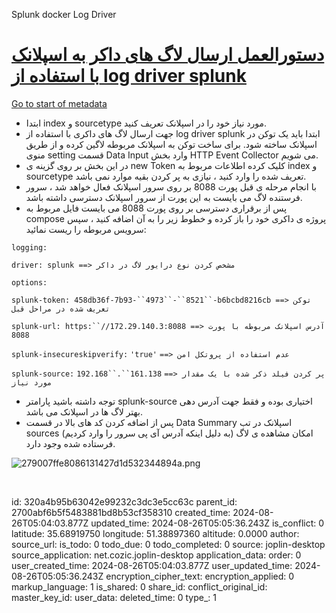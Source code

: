 Splunk docker Log Driver

# [دستورالعمل ارسال لاگ های داکر به اسپلانک با استفاده از log driver splunk](https://wiki.sadad.co.ir/pages/viewpage.action?pageId=65708724)

[Go to start of metadata](https://wiki.sadad.co.ir/pages/viewpage.action?pageId=65708724#page-metadata-start)

- ابتدا index و sourcetype مورد نیاز خود را در اسپلانک تعریف کنید.
- جهت ارسال لاگ های داکری با استفاده از log driver splunk ابتدا باید یک توکن در اسپلانک ساخته شود. برای ساخت توکن به اسپلانک مربوطه لاگین کرده و از طریق منوی setting قسمت Data Input وارد بخش HTTP Event Collector می شویم.
- در این بخش بر روی گزینه ی new Token کلیک کرده اطلاعات مربوط به index و sourcetype تعریف شده را وارد کنید ، نیازی به پر کردن بقیه موارد نمی باشد.
- با انجام مرحله ی قبل پورت 8088 بر روی سرور اسپلانک فعال خواهد شد ، سرور فرستنده لاگ می بایست به این پورت از سرور اسپلانک دسترسی داشته باشد.
- پس از برقراری دسترسی بر روی پورت 8088 می بایست فایل مربوط به compose پروژه ی داکری خود را باز کرده و خطوط زیر را به آن اضافه کنید ، سپس سرویس مربوطه را ریست نمائید:

`logging:`

`driver: splunk ==> مشخص کردن نوع درایور لاگ در داکر`

`options:`

`splunk-token: 458db36f-7b93-``4973``-``8521``-b6bcbd8216cb ==> توکن تعریف شده در مراحل قبل`

`splunk-url: https:``//172.29.140.3:8088 ==> آدرس اسپلانک مربوطه با پورت 8088`

`splunk-insecureskipverify:` `'true'` `==> عدم استفاده از پروتکل امن`

`splunk-source:` `192.168``.``161.138` `==> پر کردن فیلد ذکر شده با یک مقدار مورد نیاز`

- توجه داشته باشید پارامتر splunk-source اختیاری بوده و فقط جهت آدرس دهی بهتر لاگ ها در اسپلانک می باشد.
- پس از اضافه کردن کد های بالا در قسمت Data Summary اسپلانک در تب sources (به دلیل اینکه آدرس آی پی سرور را وارد کردیم) امکان مشاهده ی لاگ فرستاده شده وجود دارد.

![279007ffe8086131427d1d532344894a.png](:/8e1c7583782443a0bc15ff7acc384523)  

&nbsp;

id: 320a4b95b63042e99232c3dc3e5cc63c
parent_id: 2700abf6b5f5483881bd8b53cf358310
created_time: 2024-08-26T05:04:03.877Z
updated_time: 2024-08-26T05:05:36.243Z
is_conflict: 0
latitude: 35.68919750
longitude: 51.38897360
altitude: 0.0000
author: 
source_url: 
is_todo: 0
todo_due: 0
todo_completed: 0
source: joplin-desktop
source_application: net.cozic.joplin-desktop
application_data: 
order: 0
user_created_time: 2024-08-26T05:04:03.877Z
user_updated_time: 2024-08-26T05:05:36.243Z
encryption_cipher_text: 
encryption_applied: 0
markup_language: 1
is_shared: 0
share_id: 
conflict_original_id: 
master_key_id: 
user_data: 
deleted_time: 0
type_: 1